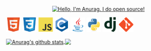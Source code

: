 <p align="center">
    <a href="https://github.com/IsaacJSandovalC"><img width="80%" alt="Hello, I'm Anurag. I do open source!" src="https://fonts.googleapis.com/css2?family=Fira+Code:wght@500&display=swap", monospace;></a>
</p>

<!--
**IsaacJSandovalC/IsaacJSandovalC** is a ✨ _special_ ✨ repository because its `README.md` (this file) appears on your GitHub profile.

Here are some ideas to get you started:

- 🔭 I’m currently working on ...
- 🌱 I’m currently learning ...
- 👯 I’m looking to collaborate on ...
- 🤔 I’m looking for help with ...
- 💬 Ask me about ...
- 📫 How to reach me: ...
- 😄 Pronouns: ...
- ⚡ Fun fact: ...
-->


<p aling="left">
    <img src="https://github.com/devicons/devicon/blob/master/icons/html5/html5-original.svg" title="HTML" width="40" height="40"/>
    <img src="https://github.com/devicons/devicon/blob/master/icons/css3/css3-original.svg" title="CSS" width="40" height="40"/>
    <img src="https://github.com/devicons/devicon/blob/master/icons/javascript/javascript-original.svg" title="JavaSacript" width="40" height="40"/>
    <img src="https://github.com/devicons/devicon/blob/master/icons/c/c-original.svg" title="C" width="40" height="40"/>  
    <img src="https://github.com/devicons/devicon/blob/master/icons/java/java-original.svg" title="Java" width="40" height="40"/>  
    <img src="https://github.com/devicons/devicon/blob/master/icons/python/python-original.svg" title="PYTHON"  width="40" height="40"/> 
    <img src="https://github.com/devicons/devicon/blob/master/icons/django/django-plain.svg" title="Django" width="40" height="40"/>
    <img src="https://github.com/devicons/devicon/blob/master/icons/git/git-original.svg" title="GIT" width="40" height="40"/> 
</p> 



<a href="https://github.com/IsaacJSandovalC">
    <img align="center" src="https://github-readme-stats.vercel.app/api?username=IsaacJSandovalC&show_icons=true&include_all_commits=true&theme=buefy&hide_border=true" alt="Anurag's github stats" />
</a> 
<a href="https://github.com/IsaacJSandovalC">
    <img align="center" src="https://github-readme-stats.vercel.app/api/top-langs/?username=IsaacJSandovalC&layout=compact&theme=buefy&hide_border=true" />
</a> 
